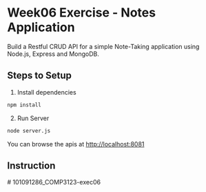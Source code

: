 # Week06 Exercise - Notes Application

Build a Restful CRUD API for a simple Note-Taking application using Node.js, Express and MongoDB.

## Steps to Setup

1. Install dependencies

```bash
npm install
```

2. Run Server

```bash
node server.js
```

You can browse the apis at <http://localhost:8081>

## Instruction


#   1 0 1 0 9 1 2 8 6 _ C O M P 3 1 2 3 - e x e c 0 6  
 
